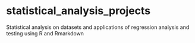 # statistical_analysis_projects
Statistical analysis on datasets and applications of regression analysis and testing using R and Rmarkdown
